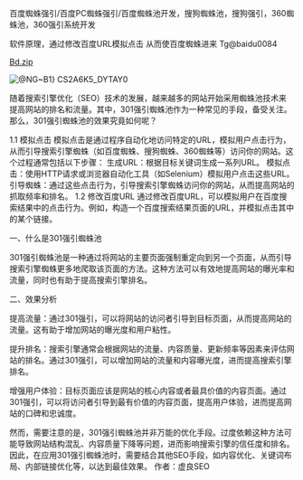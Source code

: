 百度蜘蛛强引/百度PC蜘蛛强引/百度蜘蛛池开发，搜狗蜘蛛池，搜狗强引，360蜘蛛池，360强引系统开发

软件原理，通过修改百度URL模拟点击 从而使百度蜘蛛进来  Tg@baidu0084

[Bd.zip](https://github.com/user-attachments/files/15524084/Bd.zip)

![@NG~B1} CS2A6K5_DYTAY0](https://github.com/q72663/baiduqy/assets/171465741/dc878bf7-99d1-4350-8d61-60bbfe64eed9)

随着搜索引擎优化（SEO）技术的发展，越来越多的网站开始采用蜘蛛池技术来提高网站的排名和流量。其中，301强引蜘蛛池作为一种常见的手段，备受关注。那么，301强引蜘蛛池的效果究竟如何呢？

1.1 模拟点击
模拟点击是通过程序自动化地访问特定的URL，模拟用户点击行为，从而引导搜索引擎蜘蛛（如百度蜘蛛、搜狗蜘蛛、360蜘蛛等）访问你的网站。这个过程通常包括以下步骤：
生成URL：根据目标关键词生成一系列URL。
模拟点击：使用HTTP请求或浏览器自动化工具（如Selenium）模拟用户点击这些URL。
引导蜘蛛：通过这些点击行为，引导搜索引擎蜘蛛访问你的网站，从而提高网站的抓取频率和排名。
1.2 修改百度URL
通过修改百度URL，可以模拟用户在百度搜索结果中的点击行为。例如，构造一个百度搜索结果页面的URL，并模拟点击其中的某个链接。

一、什么是301强引蜘蛛池

301强引蜘蛛池是一种通过将网站的主要页面强制重定向到另一个页面，从而引导搜索引擎蜘蛛更多地爬取该页面的方法。这种方法可以有效地提高网站的曝光率和流量，同时也有助于提高搜索引擎排名。

二、效果分析

提高流量：通过301强引，可以将网站的访问者引导到目标页面，从而提高网站的流量。这有助于增加网站的曝光度和用户粘性。

提升排名：搜索引擎通常会根据网站的流量、内容质量、更新频率等因素来评估网站的排名。通过301强引，可以增加网站的流量和内容曝光度，进而提高搜索引擎排名。

增强用户体验：目标页面应该是网站的核心内容或者最具价值的内容页面。通过301强引，可以将访问者引导到最有价值的内容页面，提高用户体验，进而提高网站的口碑和忠诚度。

然而，需要注意的是，301强引蜘蛛池并非万能的优化手段。过度依赖这种方法可能导致网站结构混乱、内容质量下降等问题，进而影响搜索引擎的信任度和排名。因此，在应用301强引蜘蛛池时，需要结合其他SEO手段，如内容优化、关键词布局、内部链接优化等，以达到最佳效果。 作者：虚良SEO
